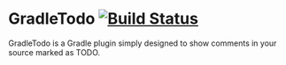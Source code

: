 GradleTodo [![Build Status](https://travis-ci.org/FerusGrim/gradletodo.svg?branch=master)](https://travis-ci.org/FerusGrim/gradletodo)
==========

GradleTodo is a Gradle plugin simply designed to show comments in your source marked as TODO.

